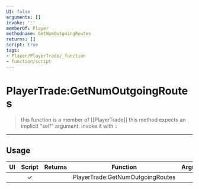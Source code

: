 ```yaml
---
UI: false
arguments: []
invoke: ':'
memberOf: Player
methodname: GetNumOutgoingRoutes
returns: []
script: true
tags:
- Player/PlayerTrade/_function
- function/script
---
```

# PlayerTrade:GetNumOutgoingRoutes
> this function is a member of [[PlayerTrade]]
> this method expects an implicit "self" argument. invoke it with `:`
-----
## Usage
|  UI | Script | Returns | Function | Arguments |
|:---:|:------:|-------:|:--------:|:---------|
| |✓||PlayerTrade:GetNumOutgoingRoutes||

